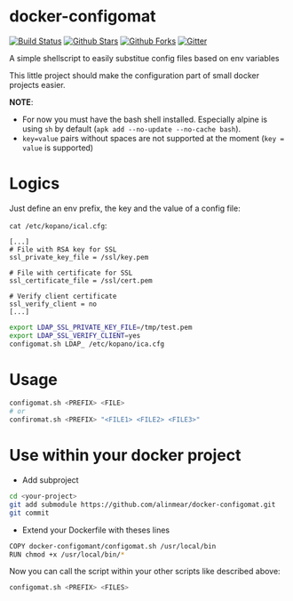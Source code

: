 # docker-configomat

[![Build Status](https://img.shields.io/travis/alinmear/docker-configomat.svg?style=flat?branch=master)](https://travis-ci.org/alinmear/docker-configomat)
[![Github Stars](https://img.shields.io/github/stars/alinmear/docker-configomat.svg?style=flat)](https://github.com/alinmear/docker-configomat) 
[![Github Forks](https://img.shields.io/github/forks/alinmear/docker-configomat.svg?style=flat?label=github%20forks)](https://github.com/alinmear/docker-configomat/)
[![Gitter](https://img.shields.io/gitter/room/alinmear/docker-configomat.svg?style=flat)](https://gitter.im/alinmear/docker-configomat)

A simple shellscript to easily substitue config files based on env variables

This little project should make the configuration part of small docker projects easier. 

__NOTE__: 
* For now you must have the bash shell installed. Especially alpine is using `sh` by default (`apk add --no-update --no-cache bash`).
* `key=value` pairs without spaces are not supported at the moment (`key = value` is supported)

# Logics

Just define an env prefix, the key and the value of a config file:

`cat /etc/kopano/ical.cfg`:
```
[...]
# File with RSA key for SSL
ssl_private_key_file = /ssl/key.pem

# File with certificate for SSL
ssl_certificate_file = /ssl/cert.pem

# Verify client certificate
ssl_verify_client = no
[...]
```

```bash
export LDAP_SSL_PRIVATE_KEY_FILE=/tmp/test.pem
export LDAP_SSL_VERIFY_CLIENT=yes
configomat.sh LDAP_ /etc/kopano/ica.cfg
```

# Usage

```bash
configomat.sh <PREFIX> <FILE>
# or
confiromat.sh <PREFIX> "<FILE1> <FILE2> <FILE3>"
```

# Use within your docker project

* Add subproject
```bash
cd <your-project>
git add submodule https://github.com/alinmear/docker-configomat.git
git commit
```

* Extend your Dockerfile with theses lines
```bash
COPY docker-configomant/configomat.sh /usr/local/bin
RUN chmod +x /usr/local/bin/*
```

Now you can call the script within your other scripts like described above:
```bash
configomat.sh <PREFIX> <FILES>
```
